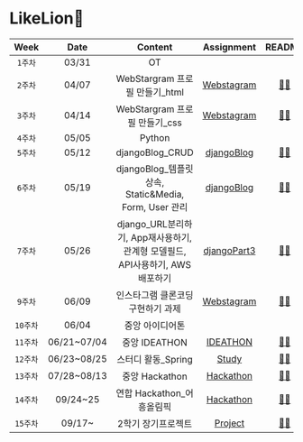 # LikeLion🦁

|   Week   | Date  |                                   Content                                    |                                     Assignment                                     |                                          README                                          |
| :------: | :---: | :--------------------------------------------------------------------------: | :--------------------------------------------------------------------------------: | :--------------------------------------------------------------------------------------: |
| `1주차`  | 03/31 |                                      OT                                      |
| `2주차`  | 04/07 |                       WebStargram 프로필 만들기\_html                        |  [Webstagram](https://github.com/hannachoi24/LikeLion.git/tree/master/Webstagram)  | [👩‍💻](https://github.com/hannachoi24/LikeLion.git/blob/main/README/README_Webstagram.md)  |
| `3주차`  | 04/14 |                        WebStargram 프로필 만들기\_css                        |  [Webstagram](https://github.com/hannachoi24/LikeLion.git/tree/master/Webstagram)  | [👩‍💻](https://github.com/hannachoi24/LikeLion.git/blob/main/README/README_Webstagram.md)  |
| `4주차`  | 05/05 |                                    Python                                    |
| `5주차`  | 05/12 |                               djangoBlog_CRUD                                |  [djangoBlog](https://github.com/hannachoi24/LikeLion.git/tree/master/djangoBlog)  | [👩‍💻](https://github.com/hannachoi24/LikeLion.git/blob/main/README/README_djangoBlog.md)  |
| `6주차`  | 05/19 |            djangoBlog\_템플릿 상속, Static&Media, Form, User 관리            |  [djangoBlog](https://github.com/hannachoi24/LikeLion.git/tree/master/djangoBlog)  | [👩‍💻](https://github.com/hannachoi24/LikeLion.git/blob/main/README/README_djangoBlog.md)  |
| `7주차`  | 05/26 | django_URL분리하기, App재사용하기, 관계형 모델필드, API사용하기, AWS배포하기 | [djangoPart3](https://github.com/hannachoi24/LikeLion.git/tree/master/djangoPart3) | [👩‍💻](https://github.com/hannachoi24/LikeLion.git/blob/main/README/README_djangoPart3.md) |
| `9주차`  | 06/09 |                      인스타그램 클론코딩 구현하기 과제                       |  [Webstagram](https://github.com/hannachoi24/LikeLion.git/tree/master/Webstagram)  | [👩‍💻](https://github.com/hannachoi24/LikeLion.git/blob/main/README/README_Webstagram.md)  |
| `10주차` | 06/04 |                               중앙 아이디어톤                                |          |
| `11주차` | 06/21~07/04 |                        중앙 IDEATHON                                  |  [IDEATHON](https://github.com/hannachoi24/LikeLion9th/tree/master/IDEATHON/Dandy)  | [👩‍💻](https://github.com/hannachoi24/LikeLion.git/blob/main/README/README_IDEATHON/Dandy.md)
| `12주차` | 06/23~08/25 |                        스터디 활동\_Spring                            |  [Study](https://github.com/hannachoi24/Spring_Study/tree/master/hello-spring) | [👩‍💻](https://github.com/hannachoi24/Spring_Study.git/blob/main/README/README_hello-spring.md)  | 
| `13주차` | 07/28~08/13 |                        중앙 Hackathon                                |  [Hackathon](https://github.com/hannachoi24/LikeLion9th/tree/master/IDEATHON/Dandy)  | [👩‍💻](https://github.com/hannachoi24/LikeLion.git/blob/main/README/README_IDEATHON/Dandy.md)
| `14주차` | 09/24~25 |                           연합 Hackathon_어흥올림픽  |  [Hackathon](https://github.com/hannachoi24/LikeLion9th/tree/master/Hackathon/yolowa)  | [👩‍💻](https://github.com/hannachoi24/LikeLion.git/blob/main/README/README_Hackathon/yolowa.md)
| `15주차` | 09/17~|                              2학기 장기프로젝트  |  [Project](https://github.com/hannachoi24/SpringBoot_Project/tree/master/ApricotMarket)  | [👩‍💻](https://github.com/hannachoi24/SpringBoot_Project.git/blob/main/README/README_SpringBoot_Project/SpringBoot_Project.md)
